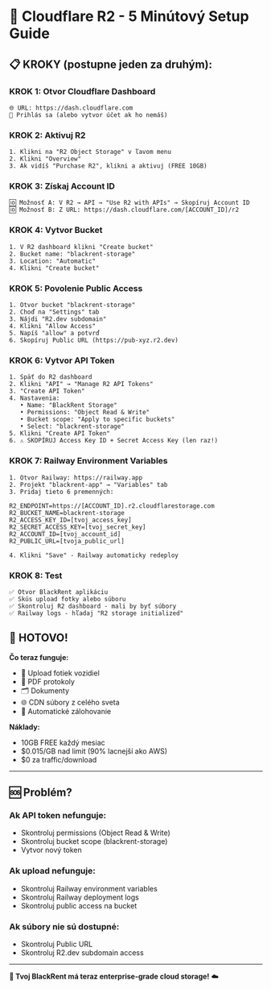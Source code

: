 # 🚀 Cloudflare R2 - 5 Minútový Setup Guide

## 📋 KROKY (postupne jeden za druhým):

### **KROK 1: Otvor Cloudflare Dashboard**
```
🌐 URL: https://dash.cloudflare.com
👤 Prihlás sa (alebo vytvor účet ak ho nemáš)
```

### **KROK 2: Aktivuj R2**
```
1. Klikni na "R2 Object Storage" v ľavom menu
2. Klikni "Overview"
3. Ak vidíš "Purchase R2", klikni a aktivuj (FREE 10GB)
```

### **KROK 3: Získaj Account ID**
```
🆔 Možnosť A: V R2 → API → "Use R2 with APIs" → Skopíruj Account ID
🆔 Možnosť B: Z URL: https://dash.cloudflare.com/[ACCOUNT_ID]/r2
```

### **KROK 4: Vytvor Bucket**  
```
1. V R2 dashboard klikni "Create bucket"
2. Bucket name: "blackrent-storage"
3. Location: "Automatic"  
4. Klikni "Create bucket"
```

### **KROK 5: Povolenie Public Access**
```
1. Otvor bucket "blackrent-storage" 
2. Choď na "Settings" tab
3. Nájdi "R2.dev subdomain"
4. Klikni "Allow Access"
5. Napíš "allow" a potvrď
6. Skopíruj Public URL (https://pub-xyz.r2.dev)
```

### **KROK 6: Vytvor API Token**
```
1. Späť do R2 dashboard
2. Klikni "API" → "Manage R2 API Tokens"  
3. "Create API Token"
4. Nastavenia:
   • Name: "BlackRent Storage"
   • Permissions: "Object Read & Write" 
   • Bucket scope: "Apply to specific buckets"
   • Select: "blackrent-storage"
5. Klikni "Create API Token"
6. ⚠️ SKOPÍRUJ Access Key ID + Secret Access Key (len raz!)
```

### **KROK 7: Railway Environment Variables**
```
1. Otvor Railway: https://railway.app
2. Projekt "blackrent-app" → "Variables" tab
3. Pridaj tieto 6 premenných:

R2_ENDPOINT=https://[ACCOUNT_ID].r2.cloudflarestorage.com
R2_BUCKET_NAME=blackrent-storage
R2_ACCESS_KEY_ID=[tvoj_access_key]
R2_SECRET_ACCESS_KEY=[tvoj_secret_key]  
R2_ACCOUNT_ID=[tvoj_account_id]
R2_PUBLIC_URL=[tvoja_public_url]

4. Klikni "Save" - Railway automaticky redeploy
```

### **KROK 8: Test**
```
✅ Otvor BlackRent aplikáciu
✅ Skús upload fotky alebo súboru
✅ Skontroluj R2 dashboard - mali by byť súbory
✅ Railway logs - hľadaj "R2 storage initialized"
```

## 🎉 **HOTOVO!**

**Čo teraz funguje:**
- 📸 Upload fotiek vozidiel  
- 📄 PDF protokoly 
- 🗂️ Dokumenty
- 🌐 CDN súbory z celého sveta
- 💾 Automatické zálohovanie

**Náklady:** 
- 10GB FREE každý mesiac
- $0.015/GB nad limit (90% lacnejší ako AWS)
- $0 za traffic/download

---

## 🆘 **Problém?**

### **Ak API token nefunguje:**
- Skontroluj permissions (Object Read & Write)  
- Skontroluj bucket scope (blackrent-storage)
- Vytvor nový token

### **Ak upload nefunguje:**
- Skontroluj Railway environment variables
- Skontroluj Railway deployment logs
- Skontroluj public access na bucket

### **Ak súbory nie sú dostupné:**
- Skontroluj Public URL
- Skontroluj R2.dev subdomain access

---

**🚀 Tvoj BlackRent má teraz enterprise-grade cloud storage!** ☁️
